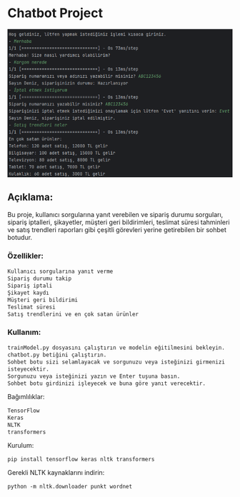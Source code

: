 # **Chatbot Project**
![](Chatbot.png)
## Açıklama: 

Bu proje, kullanıcı sorgularına yanıt verebilen ve sipariş durumu sorguları, sipariş iptalleri, şikayetler, müşteri geri bildirimleri, teslimat süresi tahminleri ve satış trendleri raporları gibi çeşitli görevleri yerine getirebilen bir sohbet botudur.

### Özellikler:

    Kullanıcı sorgularına yanıt verme
    Sipariş durumu takip 
    Sipariş iptali
    Şikayet kaydı
    Müşteri geri bildirimi
    Teslimat süresi
    Satış trendlerini ve en çok satan ürünler

### Kullanım:
    trainModel.py dosyasını çalıştırın ve modelin eğitilmesini bekleyin.
    chatbot.py betiğini çalıştırın.
    Sohbet botu sizi selamlayacak ve sorgunuzu veya isteğinizi girmenizi isteyecektir.
    Sorgunuzu veya isteğinizi yazın ve Enter tuşuna basın.
    Sohbet botu girdinizi işleyecek ve buna göre yanıt verecektir.

Bağımlılıklar:

    TensorFlow
    Keras
    NLTK
    transformers

Kurulum:

    pip install tensorflow keras nltk transformers



Gerekli NLTK kaynaklarını indirin:

    python -m nltk.downloader punkt wordnet
